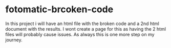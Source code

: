 # fotomatic-brcoken-code
In this project i will have an html file with the broken code and a 2nd html document with the results. I wont create a page for this as having the 2 html files will probably cause issues. As always this is one more step on my journey.
